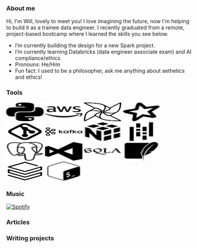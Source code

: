 ### About me

Hi, I'm Will, lovely to meet you! I love imagining the future, now I'm helping to build it as a trainee data engineer. I recently graduated from a remote, project-based bootcamp where I learned the skills you see below. 

- I’m currently building the design for a new Spark project. 
- I’m currently learning Databricks (data engineer associate exam) and AI compliance/ethics
- Pronouns: He/Him
- Fun fact: I used to be a philosopher, ask me anything about aethetics and ethics! 

  
### Tools
<img src="https://raw.githubusercontent.com/WillEckersley/WillEckersley/main/personal_github_images/python.svg" width="100" height="50"> <img src="https://raw.githubusercontent.com/WillEckersley/WillEckersley/main/personal_github_images/amazonaws.svg" width="100" height="50"> <img src="https://raw.githubusercontent.com/WillEckersley/WillEckersley/main/personal_github_images/apache-airflow-svgrepo-com.svg" width="100" height="50"> <img src="https://raw.githubusercontent.com/WillEckersley/WillEckersley/main/personal_github_images/apachespark.svg" width="100" height="50"> <img src="https://raw.githubusercontent.com/WillEckersley/WillEckersley/main/personal_github_images/git-svgrepo-com.svg" width="100" height="50"> <img src="https://raw.githubusercontent.com/WillEckersley/WillEckersley/main/personal_github_images/kafka-svgrepo-com.svg" width="100" height="50"> <img src="https://raw.githubusercontent.com/WillEckersley/WillEckersley/main/personal_github_images/numpy.svg" width="100" height="50"> <img src="https://raw.githubusercontent.com/WillEckersley/WillEckersley/main/personal_github_images/pandas-svgrepo-com.svg" width="100" height="50"> <img src="https://raw.githubusercontent.com/WillEckersley/WillEckersley/main/personal_github_images/postgresql.svg" width="100" height="50"> <img src="https://raw.githubusercontent.com/WillEckersley/WillEckersley/main/personal_github_images/visual-studio-145-svgrepo-com.svg" width="100" height="50"> <img src="https://raw.githubusercontent.com/WillEckersley/WillEckersley/main/personal_github_images/sqlalchemy.svg" width="100" height="50"> <img src="https://raw.githubusercontent.com/WillEckersley/WillEckersley/main/personal_github_images/sqlite.svg" width="100" height="50"> <img src="https://raw.githubusercontent.com/WillEckersley/WillEckersley/main/databricks-svgrepo-com.svg" width="100" height="50"> <img
src="https://raw.githubusercontent.com/WillEckersley/WillEckersley/main/personal_github_images/gnubash.svg" width="100" height="50"> 

### Music

[![Spotify](https://spotify-github-readme.vercel.app/api/spotify)]([https://open.spotify.com/artist/4szom3vsl3AWnsTuNlstv](https://open.spotify.com/artist/4szom3vsl3AWnsTuNlstvv?si=C2lG3cbySYi9qzMDokW1hA)https://open.spotify.com/artist/4szom3vsl3AWnsTuNlstvv?si=C2lG3cbySYi9qzMDokW1hA)

### Articles

### Writing projects 
